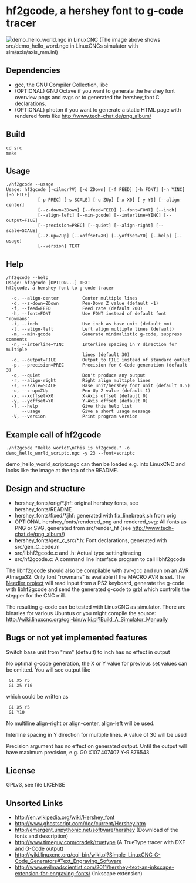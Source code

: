 hf2gcode, a hershey font to g-code tracer
=========================================
![demo_hello_world.ngc in LinuxCNC](http://tech-chat.de/images/demo_hello_world.png)
(The image above shows src/demo_hello_word.ngc in LinuxCNCs simulator with sim/axis/axis_mm.ini)

Dependencies
------------
*  gcc, the GNU Compiler Collection, libc
*  (OPTIONAL) GNU Octave if you want to generate the hershey font overview pngs and svgs or to generated the hershey_font C declarations.
*  (OPTIONAL) photon if you want to generate a static HTML page with rendered fonts like http://www.tech-chat.de/png_album/

Build
-----
    cd src
    make

Usage
-----
    ./hf2gcode --usage
    Usage: hf2gcode [-cilmqr?V] [-d ZDown] [-f FEED] [-h FONT] [-n YINC] [-o FILE]
                [-p PREC] [-s SCALE] [-u ZUp] [-x X0] [-y Y0] [--align-center]
                [--z-down=ZDown] [--feed=FEED] [--font=FONT] [--inch]
                [--align-left] [--min-gcode] [--interline=YINC] [--output=FILE]
                [--precision=PREC] [--quiet] [--align-right] [--scale=SCALE]
                [--z-up=ZUp] [--xoffset=X0] [--yoffset=Y0] [--help] [--usage]
                [--version] TEXT

Help
----
    /hf2gcode --help
    Usage: hf2gcode [OPTION...] TEXT
    hf2gcode, a hershey font to g-code tracer

      -c, --align-center         Center multiple lines
      -d, --z-down=ZDown         Pen-Down Z value (default -1)
      -f, --feed=FEED            Feed rate (default 200)
      -h, --font=FONT            Use FONT instead of default font "rowmans"
      -i, --inch                 Use inch as base unit (default mm)
      -l, --align-left           Left align multiple lines (default)
      -m, --min-gcode            Generate minimalistic g-code, suppress comments
      -n, --interline=YINC       Interline spacing in Y direction for multiple
                                 lines (default 30)
      -o, --output=FILE          Output to FILE instead of standard output
      -p, --precision=PREC       Precision for G-Code generation (default 3)
      -q, --quiet                Don't produce any output
      -r, --align-right          Right align multiple lines
      -s, --scale=SCALE          Base unit/hershey font unit (default 0.5)
      -u, --z-up=ZUp             Pen-Up Z value (default 1)
      -x, --xoffset=X0           X-Axis offset (default 0)
      -y, --yoffset=Y0           Y-Axis offset (default 0)
      -?, --help                 Give this help list
          --usage                Give a short usage message
      -V, --version              Print program version

Example call of hf2gcode
------------------------
    ./hf2gcode "Hello world!\nThis is hf2gcode." -o demo_hello_world_scriptc.ngc -y 23 --font=scriptc
    
demo_hello_world_scriptc.ngc can then be loaded e.g. into LinuxCNC and looks like the image at the top of the README.

Design and structure
--------------------
*  hershey_fonts/orig/*.jhf: original hershey fonts, see hershey_fonts/README
*  hershey_fonts/fixed/*.jhf: generated with fix_linebreak.sh from orig
*  OPTIONAL hershey_fonts/rendered_png and rendered_svg: All fonts as PNG or SVG, generated from src/render_hf (see http://www.tech-chat.de/png_album/)
*  hershey_fonts/gen_c_src/*.h: Font declarations, generated with src/gen_C_code.m
*  src/libhf2gcode.c and .h: Actual type setting/tracing
*  src/hf2gcode.c: A command line interface program to call libhf2gcode

The libhf2gcode should also be compilable with avr-gcc and run on an AVR Atmega32. Only font "rowmans" is available if
the MACRO AVR is set. The [Needler project](https://github.com/Andy1978/needler) will read input from a PS2 keyboard,
generate the g-code with libhf2gcode and send the generated g-code to [grbl](https://github.com/grbl/grbl)
which controlls the stepper for the CNC mill.

The resulting g-code can be tested with LinuxCNC as simulator.
There are binaries for various Ubuntus or you might compile the source:
http://wiki.linuxcnc.org/cgi-bin/wiki.pl?Build_A_Simulator_Manually

Bugs or not yet implemented features
------------------------------------

Switch base unit from "mm" (default) to inch has no effect in output

No optimal g-code generation, the X or Y value for previous set values can be omitted. You will see output like

     G1 X5 Y5
     G1 X5 Y10
which could be written as

     G1 X5 Y5
     G1 Y10

No multiline align-right or align-center, align-left will be used.

Interline spacing in Y direction for multiple lines. A value of 30 will be used

Precision argument has no effect on generated output. Until the output will have maximum precision, e.g.
    G0 X107.407407 Y-9.876543
 
License
-------
GPLv3, see file LICENSE

Unsorted Links
--------------
*  http://en.wikipedia.org/wiki/Hershey_font
*  http://www.ghostscript.com/doc/current/Hershey.htm
*  http://emergent.unpythonic.net/software/hershey (Download of the fonts and description)
*  http://www.timeguy.com/cradek/truetype (A TrueType tracer with DXF and G-Code output)
*  http://wiki.linuxcnc.org/cgi-bin/wiki.pl?Simple_LinuxCNC_G-Code_Generators#Text_Engraving_Software
*  http://www.evilmadscientist.com/2011/hershey-text-an-inkscape-extension-for-engraving-fonts/ (Inkscape extension)
